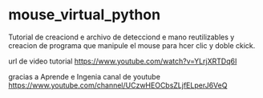 # mouse_virtual_python

Tutorial de creaciond e archivo de detecciond e mano reutilizables y creacion de programa que manipule el mouse para hcer clic y doble ckick.

url de video tutorial https://www.youtube.com/watch?v=YLrjXRTDq6I

gracias a  Aprende e Ingenia 
canal de youtube https://www.youtube.com/channel/UCzwHEOCbsZLjfELperJ6VeQ
